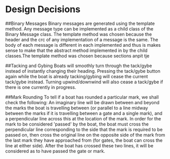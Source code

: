 # Design Decisions


##Binary Messages
Binary messages are generated using the template method.
Any message type can be implemented as a child class of the Binary Message class.
The template method was chosen because the header and the crc of any implementation of a message is the same.
The body of each message is different in each implemented and thus is makes sense to make that the abstract method implemented in by the child classes.The template method was chosen because sections anpit tje 


##Tacking and Gybing
Boats will smoothly turn through the tack/gybe instead of 
instantly changing their heading.
Pressing the tack/gybe button again while the boat is already
tacking/gybing will cease the current tack/gybe instead.
Turning upwind/downwind will also cease a tack/gybe if there 
is one currently in progress.

##Mark Rounding
To tell if a boat has rounded a particular mark, we shall check the following:
An imaginary line will be drawn between and beyond the marks the boat is travelling
between (or parallel to a line midway between the marks if it is travelling between 
a gate and a single mark), and a perpendicular line across this at the location of 
the mark. In order for the mark to be considered 'passed' by the boat, the boat must
cross the perpendicular line corresponding to the side that the mark is required to
be passed on, then cross the original line on the opposite side of the mark from the 
last mark they have approached from (for gates, the boat can cross the line at either
side). After the boat has crossed these two lines, it will be considered as to have
passed the gate or mark.